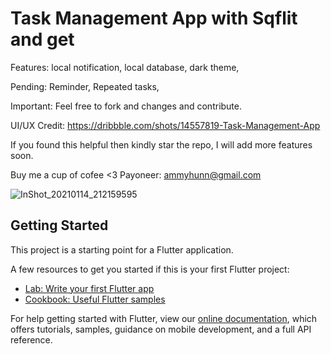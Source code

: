 # Task Management App with Sqflit and get
Features:
local notification,
local database,
dark theme,

Pending:
Reminder,
Repeated tasks,

Important: Feel free to fork and changes and contribute.

UI/UX Credit:
https://dribbble.com/shots/14557819-Task-Management-App

If you found this helpful then kindly star the repo, I will add more features soon.

Buy me a cup of cofee <3
Payoneer: ammyhunn@gmail.com

![InShot_20210114_212159595](https://user-images.githubusercontent.com/48145486/104619268-7b21a480-56af-11eb-808d-4b96afc58c43.jpg)


## Getting Started

This project is a starting point for a Flutter application.

A few resources to get you started if this is your first Flutter project:

- [Lab: Write your first Flutter app](https://flutter.dev/docs/get-started/codelab)
- [Cookbook: Useful Flutter samples](https://flutter.dev/docs/cookbook)

For help getting started with Flutter, view our
[online documentation](https://flutter.dev/docs), which offers tutorials,
samples, guidance on mobile development, and a full API reference.
